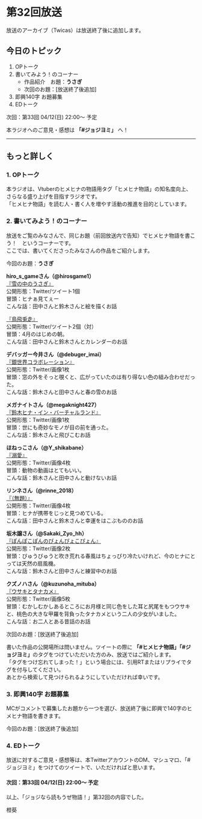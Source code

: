 # 第32回放送

放送のアーカイブ（Twicas）は放送終了後に追加します。  

## 今日のトピック
1. OPトーク
1. 書いてみよう！のコーナー
    - 作品紹介　お題：<b>うさぎ</b>
    - 次回のお題：<b></b>[放送終了後追加]
1. 即興140字 お題募集
1. EDトーク

次回：第33回 04/12(日) 22:00～ 予定  

本ラジオへのご意見・感想は **「#ジョジヨミ」** へ！

---

## もっと詳しく
### 1. OPトーク

本ラジオは、Vtuberのヒメヒナの物語用タグ「ヒメヒナ物語」の知名度向上、さらなる盛り上げを目指すラジオです。  
「ヒメヒナ物語」を読む人・書く人を増やす活動の推進を目的としています。  

### 2. 書いてみよう！のコーナー
放送をご覧のみなさんで、同じお題（前回放送内で告知）でヒメヒナ物語を書こう！　というコーナーです。  
ここでは、書いてくださったみなさんの作品をご紹介します。

今回のお題：<b>うさぎ</b>

**hiro_s_gameさん（@hirosgame1）**  
[『雪の中のうさぎ』](https://twitter.com/hirosgame1/status/1244258763059548161?s=20)  
公開形態：Twitter/ツイート1個  
冒頭：ヒナぁ見てぇー  
こんな話：田中さんと鈴木さんと絵を描くお話  

[『鳥飛兎走』](https://twitter.com/hirosgame1/status/1246219420801708032?s=20)  
公開形態：Twitter/ツイート2個（対）  
冒頭：4月のはじめの朝。  
こんな話：田中さんと鈴木さんとカレンダーのお話  

**デバッガー今井さん（@debuger_imai）**  
[『銀世界コラボレーション』](https://twitter.com/debuger_imai/status/1245188634661154817?s=20)  
公開形態：Twitter/画像1枚  
冒頭：窓の外をそっと覗くと、広がっていたのは有り得ない色の組み合わせだった。  
こんな話：鈴木さんと田中さんと春の雪のお話  

**メガナイトさん（@megaknight427）**  
[『鈴木ヒナ・イン・バーチャルランド』](https://twitter.com/megaknight427/status/1245703862498897922?s=20)  
公開形態：Twitter/画像1枚  
冒頭：世にも奇妙なモノが目の前を通った。  
こんな話：鈴木さんと飛びこむお話

**ほねっこさん（@Y_shikabane）**  
[『溺愛』](https://twitter.com/Y_shikabane/status/1246079254602731520?s=20)  
公開形態：Twitter/画像4枚  
冒頭：動物の動画はとてもいい。  
こんな話：鈴木さんと田中さんと動けないお話  


**リンネさん（@rinne_2018）**  
[『（無題）』](https://twitter.com/rinne_2018/status/1246312441618685952?s=20)  
公開形態：Twitter/画像4枚  
冒頭：ヒナが携帯をじっと見つめている。  
こんな話：田中さんと鈴木さんと幸運をはこぶもののお話  

**坂木譲さん（@Sakaki_Zyo_hh）**  
[『ぽんぽこぽんのぴょんぴょこぴょん』](https://twitter.com/Sakaki_Zyo_hh/status/1246377372477050882?s=20)  
公開形態：Twitter/画像2枚  
冒頭：びゅうびゅうと吹き荒れる春風はちょっぴり冷たいけれど、今のヒナにとっては天然の扇風機。  
こんな話：鈴木さんと田中さんと練習中のお話  

**クズノハさん（@kuzunoha_mituba）**  
[『ウサキとタナカメ』](https://twitter.com/kuzunoha_mituba/status/1246639464920649729?s=20)  
公開形態：Twitter/画像5枚  
冒頭：むかしむかしあるところにお月様と同じ色をした耳と尻尾をもつウサキと、桃色の大きな甲羅を背負ったタナカメという二人の少女がいました。  
こんな話：お二人とある昔話のお話

<!--

**橙葵（@touki_1513）**  
[『君と過ごせる日々のため』](https://twitter.com/touki_1513/status/1244173147374358528?s=20)  
公開形態：Pixiv/1552字  
冒頭：流しの前に立って、袖をまくる。  
こんな話：田中さんと鈴木さんと家事分担のお話  

**れじさん（@rejilej1_hh）**  
[『スポンジバトンタッチ』](https://twitter.com/rejilej1_hh/status/1244181326443339776?s=20)  
公開形態：Twitter/画像4枚  
冒頭：ヒナが玄関から出るのを見送る。  
こんな話：田中さんと鈴木さんと家事のお話
-->

次回のお題：<b></b>[放送終了後追加]

書いた作品の公開場所は問いません。ツイートの際に <b>「#ヒメヒナ物語」「#ジョジヨミ」</b>のタグをつけていただいた方のみ、放送ではご紹介します。  
「タグをつけ忘れてしまった！」という場合には、引用RTまたはリプライでタグを付与してください。  
あとから検索して見つけられるようにしていただければ幸いです。  

### 3. 即興140字 お題募集
MCがコメントで募集したお題から一つを選び、放送終了後に即興で140字のヒメヒナ物語を書きます。

今回のお題：[放送終了後追加]

### 4. EDトーク

放送に対するご意見・感想等は、本TwitterアカウントのDM、マシュマロ、「#ジョジヨミ」をつけてのツイートで、いただければと思います。

#### 次回：第33回 04/12(日) 22:00～ 予定  

以上、「ジョジなら読もうぜ物語！」第32回の内容でした。

橙葵
